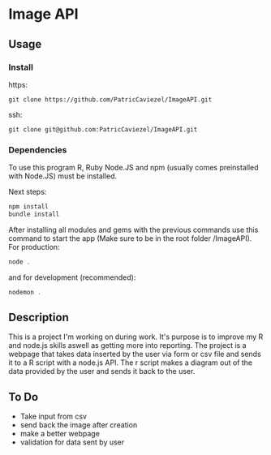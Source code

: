 # Image API

## Usage

### Install

https:

```git
git clone https://github.com/PatricCaviezel/ImageAPI.git
```

ssh:

```git
git clone git@github.com:PatricCaviezel/ImageAPI.git
```

### Dependencies

To use this program R, Ruby Node.JS and npm (usually comes preinstalled with Node.JS) must be installed.

Next steps:

```powershell
npm install
bundle install
```

After installing all modules and gems with the previous commands use this command to start the app (Make sure to be in the root folder /ImageAPI). For production:

```powershell
node .
```

and for development (recommended):

```powershell
nodemon .
```

## Description

This is a project I'm working on during work. It's purpose is to improve my R and node.js skills aswell as getting more into reporting. The project is a webpage that takes data inserted by the user via form or csv file and sends it to a R script with a node.js API. The r script makes a diagram out of the data provided by the user and sends it back to the user.

## To Do

- Take input from csv
- send back the image after creation
- make a better webpage
- validation for data sent by user
